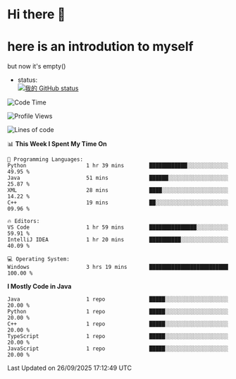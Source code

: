 # Hi there 👋
# here is an introdution to myself   
but now it's empty()
* status:    
[![我的 GitHub status](https://github-readme-stats.vercel.app/api?username=LMXsecound&show_icons=true&theme=ambient_gradient)](https://github.com/anuraghazra/github-readme-stats)
<!--START_SECTION:waka-->
![Code Time](http://img.shields.io/badge/Code%20Time-146%20hrs%2024%20mins-blue)

![Profile Views](http://img.shields.io/badge/Profile%20Views-87-blue)

![Lines of code](https://img.shields.io/badge/From%20Hello%20World%20I%27ve%20Written-4.1%20thousand%20lines%20of%20code-blue)

📊 **This Week I Spent My Time On** 

```text
💬 Programming Languages: 
Python                   1 hr 39 mins        ████████████░░░░░░░░░░░░░   49.95 % 
Java                     51 mins             ██████░░░░░░░░░░░░░░░░░░░   25.87 % 
XML                      28 mins             ████░░░░░░░░░░░░░░░░░░░░░   14.22 % 
C++                      19 mins             ██░░░░░░░░░░░░░░░░░░░░░░░   09.96 % 

🔥 Editors: 
VS Code                  1 hr 59 mins        ███████████████░░░░░░░░░░   59.91 % 
IntelliJ IDEA            1 hr 20 mins        ██████████░░░░░░░░░░░░░░░   40.09 % 

💻 Operating System: 
Windows                  3 hrs 19 mins       █████████████████████████   100.00 % 
```

**I Mostly Code in Java** 

```text
Java                     1 repo              █████░░░░░░░░░░░░░░░░░░░░   20.00 % 
Python                   1 repo              █████░░░░░░░░░░░░░░░░░░░░   20.00 % 
C++                      1 repo              █████░░░░░░░░░░░░░░░░░░░░   20.00 % 
TypeScript               1 repo              █████░░░░░░░░░░░░░░░░░░░░   20.00 % 
JavaScript               1 repo              █████░░░░░░░░░░░░░░░░░░░░   20.00 % 
```




 Last Updated on 26/09/2025 17:12:49 UTC
<!--END_SECTION:waka-->
